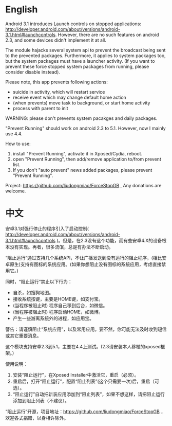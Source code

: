 # English

Android 3.1 introduces Launch controls on stopped applications: http://developer.android.com/about/versions/android-3.1.html#launchcontrols. However, there are no such features on android 2.3, and some devices didn't implement it at all.

The module hajacks several system api to prevent the broadcast being sent to the prevented packages. Furthermore, it applies to system packages too, but the system packages must have a launcher activity. (If you want to prevent these force stopped system packages from running, please consider disable instead).

Please note, this app prevents following actions:

- suicide in activity, which will restart service
- receive event which may change default home action
- (when prevents) move task to background, or start home activity
- process with parent to init

WARNING: please don't prevents system pacakges and daily packages.

"Prevent Running" should work on android 2.3 to 5.1. However, now I mainly use 4.4.

How to use:

1. install "Prevent Running", activate it in Xposed/Cydia, reboot.
2. open "Prevent Running",  then add/remove application to/from prevent list.
3. If you don't "auto prevent" news added packages, please prevent "Prevent Running".

Project: https://github.com/liudongmiao/ForceStopGB , Any donations are welcome.

# 中文
安卓3.1对强行停止的程序引入了启动控制( http://developer.android.com/about/versions/android-3.1.html#launchcontrols )。但是，在2.3没有这个功能，而有些安卓4.X的设备根本没有实现。再者，很多流氓，总是有办法不断启动。

“阻止运行”通过支持几个系统API，不让广播发送到没有运行的阻止程序，(相比安卓原生)支持有图标的系统应用。(如果你想阻止没有图标的系统应用，考虑直接禁用它。)

同时，“阻止运行”禁止以下行为：

- 自杀，如搜狗地图。
- 接收系统按键，主要是HOME键，如支付宝。
- (当程序被阻止时) 程序自己移到后台，如微信。
- (当程序被阻止时) 程序启动HOME，如微博。
- 产生一些游离系统外的进程，如应用宝。

警告：请谨慎阻止“系统应用”，以及常用应用。要不然，你可能无法及时收到短信或其它重要消息。

这个模块支持安卓2.3到5.1，主要在4.4上测试。(2.3请安装本人移植的xposed框架。）

使用说明：

1. 安装“阻止运行”，在Xposed Installer中激活它，重启（必须）。
2. 重启后，打开“阻止运行”，配置“阻止列表”(这个只需要一次)后，重启（可选）。
3. “阻止运行”自动把新装应用添加到“阻止列表”，如果不想这样，请把阻止运行添加到阻止列表（不建议）。

“阻止运行”开源，项目地址：https://github.com/liudongmiao/ForceStopGB ，欢迎各式捐赠，以身相许除外。
